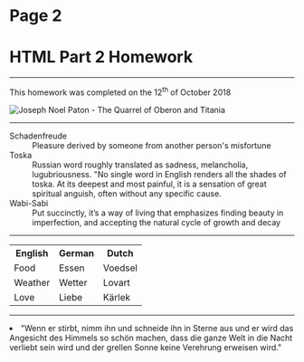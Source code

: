 <h1>Page 2</h1>
<h1>HTML Part 2 Homework</h1>
<hr>
<p>This homework was completed on the 12<sup>th</sup> of October 2018 </p>
<img src="https://commons.wikimedia.org/wiki/File:Sir_Joseph_Noel_Paton_-_The_Quarrel_of_Oberon_and_Titania_-_Google_Art_Project_2.jpg#/media/File:Sir_Joseph_Noel_Paton_-_The_Quarrel_of_Oberon_and_Titania_-_Google_Art_Project_2.jpg" alt="Joseph Noel Paton - The Quarrel of Oberon and Titania">
<hr>
<dl>
  <dt>Schadenfreude</dt>
  <dd>Pleasure derived by someone from another person's misfortune</dd>
  <dt>Toska</dt>
  <dd>Russian word roughly translated as sadness, melancholia, lugubriousness. "No single word in English renders all the shades of toska. At its deepest and most painful, it is a sensation of great spiritual anguish, often without any specific cause.</dd>
  <dt>Wabi-Sabi</dt>
  <dd>Put succinctly, it’s a way of living that emphasizes finding beauty in imperfection, and accepting the natural cycle of growth and decay</dd>
</dl>
<hr>
<table>
  <tr>
    <th>English</th>
    <th>German</th>
    <th>Dutch</th>
  </tr>
  <tr>
    <td>Food</td>
    <td>Essen</td>
    <td>Voedsel</td>
  </tr>
  <tr>
    <td>Weather</td>
    <td>Wetter</td>
    <td>Lovart</td>
  </tr>
  <tr>
    <td>Love</td>
    <td>Liebe</td>
    <td>Kärlek</td>
  </tr>
</table>
<hr>
<p> <li lang="de"> 
"Wenn er stirbt, nimm ihn und schneide ihn in Sterne aus und er wird das Angesicht des Himmels so schön machen, dass die ganze Welt in die Nacht verliebt sein wird und der grellen Sonne keine Verehrung erweisen wird."
</li lang="de"> </p>
